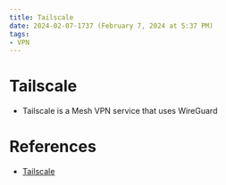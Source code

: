 ```yaml
---
title: Tailscale
date: 2024-02-07-1737 (February 7, 2024 at 5:37 PM)
tags:
- VPN
---
```


# Tailscale
- Tailscale is a Mesh VPN service that uses WireGuard

# References
- [Tailscale](https://tailscale.com/)
